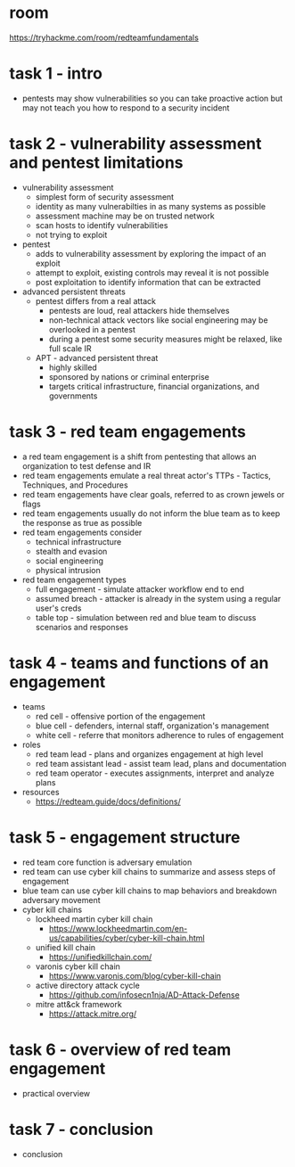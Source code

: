 # room
https://tryhackme.com/room/redteamfundamentals

# task 1 - intro
* pentests may show vulnerabilities so you can take proactive action but may not teach you how to respond to a security incident

# task 2 - vulnerability assessment and pentest limitations
* vulnerability assessment
    * simplest form of security assessment
    * identity as many vulnerabilties in as many systems as possible
    * assessment machine may be on trusted network
    * scan hosts to identify vulnerabilities
    * not trying to exploit
* pentest
    * adds to vulnerability assessment by exploring the impact of an exploit
    * attempt to exploit, existing controls may reveal it is not possible
    * post exploitation to identify information that can be extracted
* advanced persistent threats
    * pentest differs from a real attack
        * pentests are loud, real attackers hide themselves
        * non-technical attack vectors like social engineering may be overlooked in a pentest
        * during a pentest some security measures might be relaxed, like full scale IR
    * APT - advanced persistent threat
        * highly skilled
        * sponsored by nations or criminal enterprise
        * targets critical infrastructure, financial organizations, and governments

# task 3 - red team engagements
* a red team engagement is a shift from pentesting that allows an organization to test defense and IR
* red team engagements emulate a real threat actor's TTPs - Tactics, Techniques, and Procedures
* red team engagements have clear goals, referred to as crown jewels or flags
* red team engagements usually do not inform the blue team as to keep the response as true as possible
* red team engagements consider
    * technical infrastructure
    * stealth and evasion
    * social engineering
    * physical intrusion
* red team engagement types
    * full engagement - simulate attacker workflow end to end
    * assumed breach - attacker is already in the system using a regular user's creds
    * table top - simulation between red and blue team to discuss scenarios and responses

# task 4 - teams and functions of an engagement
* teams
    * red cell - offensive portion of the engagement
    * blue cell - defenders, internal staff, organization's management
    * white cell - referre that monitors adherence to rules of engagement
* roles
    * red team lead - plans and organizes engagement at high level
    * red team assistant lead - assist team lead, plans and documentation
    * red team operator - executes assignments, interpret and analyze plans
* resources
    * https://redteam.guide/docs/definitions/

# task 5 - engagement structure
* red team core function is adversary emulation
* red team can use cyber kill chains to summarize and assess steps of engagement
* blue team can use cyber kill chains to map behaviors and breakdown adversary movement
* cyber kill chains
    * lockheed martin cyber kill chain
        * https://www.lockheedmartin.com/en-us/capabilities/cyber/cyber-kill-chain.html
    * unified kill chain
        * https://unifiedkillchain.com/
    * varonis cyber kill chain
        * https://www.varonis.com/blog/cyber-kill-chain
    * active directory attack cycle
        * https://github.com/infosecn1nja/AD-Attack-Defense
    * mitre att&ck framework
        * https://attack.mitre.org/

# task 6 - overview of red team engagement
* practical overview

# task 7 - conclusion
* conclusion